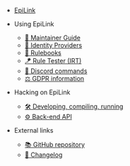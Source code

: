 - [EpiLink](EpiLink.md)

- Using EpiLink

    - [📖 Maintainer Guide](MaintainerGuide.md)
    - [📇 Identity Providers](IdentityProviders.md)
    - [🎯 Rulebooks](Rulebooks.md)
    - [🪁 Rule Tester (IRT)](IRT.md)
    - [💎 Discord commands](DiscordCommands.md)
    - [⚖ GDPR information](GDPR.md)

- Hacking on EpiLink

    - [🛠 Developing, compiling, running](Developing.md)
    - [⚙ Back-end API](Api.md)

- External links

    - [📚 GitHub repository](https://github.com/EpiLink/EpiLink)
    - [🚀 Changelog](https://github.com/EpiLink/EpiLink/tree/dev/CHANGELOG.md)